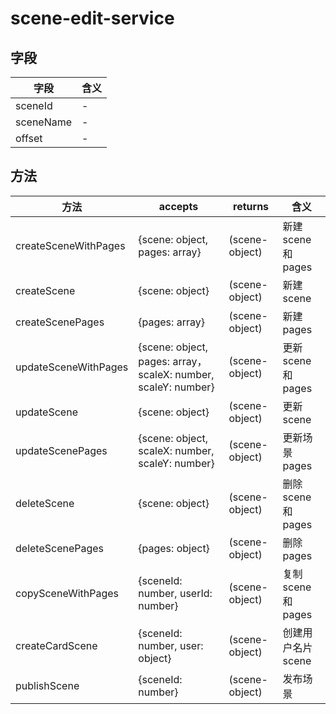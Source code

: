# scene-edit-service

## 字段

字段        | 含义
--------- | --
sceneId   | -
sceneName | -
offset    | -

## 方法

方法                   | accepts                                                      | returns        | 含义
-------------------- | ------------------------------------------------------------ | -------------- | -------------
createSceneWithPages | {scene: object, pages: array}                                | (scene-object) | 新建scene和pages
createScene          | {scene: object}                                              | (scene-object) | 新建scene
createScenePages     | {pages: array}                                               | (scene-object) | 新建pages
updateSceneWithPages | {scene: object, pages: array，scaleX: number, scaleY: number} | (scene-object) | 更新scene和pages
updateScene          | {scene: object}                                              | (scene-object) | 更新scene
updateScenePages     | {scene: object, scaleX: number, scaleY: number}              | (scene-object) | 更新场景pages
deleteScene          | {scene: object}                                              | (scene-object) | 删除scene和pages
deleteScenePages     | {pages: object}                                              | (scene-object) | 删除pages
copySceneWithPages   | {sceneId: number, userId: number}                            | (scene-object) | 复制scene和pages
createCardScene      | {sceneId: number, user: object}                              | (scene-object) | 创建用户名片scene
publishScene         | {sceneId: number}                                            | (scene-object) | 发布场景
